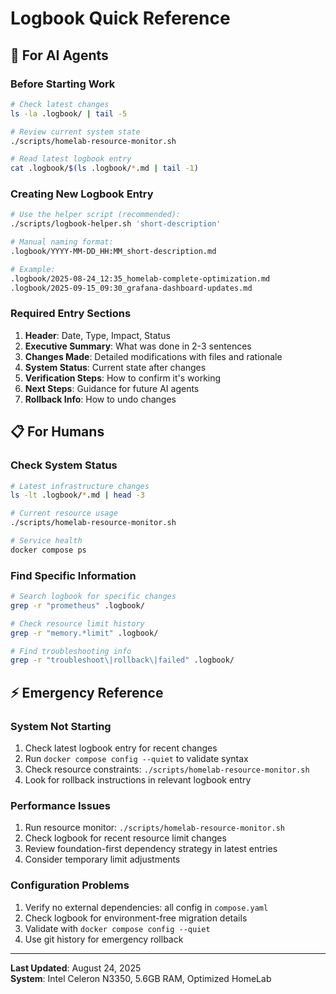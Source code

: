 # Logbook Quick Reference

## 🚀 For AI Agents

### Before Starting Work
```bash
# Check latest changes
ls -la .logbook/ | tail -5

# Review current system state  
./scripts/homelab-resource-monitor.sh

# Read latest logbook entry
cat .logbook/$(ls .logbook/*.md | tail -1)
```

### Creating New Logbook Entry
```bash
# Use the helper script (recommended):
./scripts/logbook-helper.sh 'short-description'

# Manual naming format:
.logbook/YYYY-MM-DD_HH:MM_short-description.md

# Example:
.logbook/2025-08-24_12:35_homelab-complete-optimization.md
.logbook/2025-09-15_09:30_grafana-dashboard-updates.md
```

### Required Entry Sections
1. **Header**: Date, Type, Impact, Status
2. **Executive Summary**: What was done in 2-3 sentences
3. **Changes Made**: Detailed modifications with files and rationale
4. **System Status**: Current state after changes
5. **Verification Steps**: How to confirm it's working
6. **Next Steps**: Guidance for future AI agents
7. **Rollback Info**: How to undo changes

## 📋 For Humans

### Check System Status
```bash
# Latest infrastructure changes
ls -lt .logbook/*.md | head -3

# Current resource usage
./scripts/homelab-resource-monitor.sh

# Service health
docker compose ps
```

### Find Specific Information
```bash
# Search logbook for specific changes
grep -r "prometheus" .logbook/

# Check resource limit history
grep -r "memory.*limit" .logbook/

# Find troubleshooting info
grep -r "troubleshoot\|rollback\|failed" .logbook/
```

## ⚡ Emergency Reference

### System Not Starting
1. Check latest logbook entry for recent changes
2. Run `docker compose config --quiet` to validate syntax
3. Check resource constraints: `./scripts/homelab-resource-monitor.sh`
4. Look for rollback instructions in relevant logbook entry

### Performance Issues
1. Run resource monitor: `./scripts/homelab-resource-monitor.sh`
2. Check logbook for recent resource limit changes
3. Review foundation-first dependency strategy in latest entries
4. Consider temporary limit adjustments

### Configuration Problems
1. Verify no external dependencies: all config in `compose.yaml`
2. Check logbook for environment-free migration details
3. Validate with `docker compose config --quiet`
4. Use git history for emergency rollback

---
**Last Updated**: August 24, 2025  
**System**: Intel Celeron N3350, 5.6GB RAM, Optimized HomeLab
